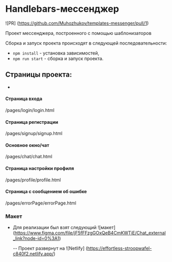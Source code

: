 # Handlebars-мессенджер

![PR] (https://github.com/Muhozhukov/templates-messenger/pull/1)

Проект мессенджера, построенного с помощью шаблонизаторов

Сборка и запуск проекта происходят в следующей последовательности:

- `npm install` - установка зависимостей,
- `npm run start` - сборка и запуск проекта.

## Страницы проекта:

-

#### Страница входа

/pages/login/login.html

#### Страница регистрации

/pages/signup/signup.html

#### Основное окно/чат

/pages/chat/chat.html

#### Страница настройки профиля

/pages/profile/profile.html

#### Страница с сообщением об ошибке

/pages/errorPage/errorPage.html

### Макет

- Для реализации был взят следующий ![макет] (https://www.figma.com/file/jF5fFFzgGOxQeB4CmKWTiE/Chat_external_link?node-id=0%3A1)

  --
  Проект развернут на ![Netlify] (https://effortless-stroopwafel-c840f2.netlify.app/)
